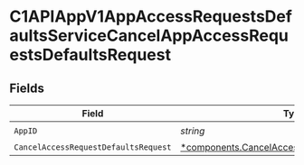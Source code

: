 # C1APIAppV1AppAccessRequestsDefaultsServiceCancelAppAccessRequestsDefaultsRequest


## Fields

| Field                                                                                                           | Type                                                                                                            | Required                                                                                                        | Description                                                                                                     |
| --------------------------------------------------------------------------------------------------------------- | --------------------------------------------------------------------------------------------------------------- | --------------------------------------------------------------------------------------------------------------- | --------------------------------------------------------------------------------------------------------------- |
| `AppID`                                                                                                         | *string*                                                                                                        | :heavy_check_mark:                                                                                              | N/A                                                                                                             |
| `CancelAccessRequestDefaultsRequest`                                                                            | [*components.CancelAccessRequestDefaultsRequest](../../models/components/cancelaccessrequestdefaultsrequest.md) | :heavy_minus_sign:                                                                                              | N/A                                                                                                             |